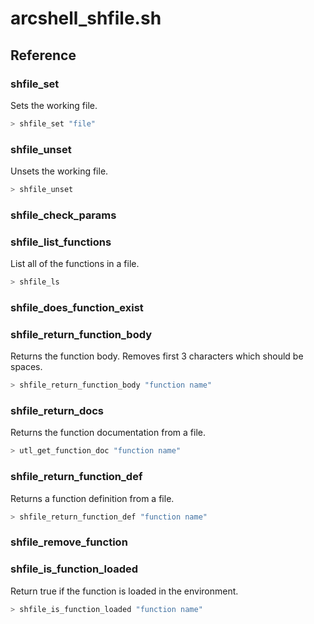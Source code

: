 # arcshell_shfile.sh

## Reference


### shfile_set
Sets the working file.
```bash
> shfile_set "file"
```

### shfile_unset
Unsets the working file.
```bash
> shfile_unset
```

### shfile_check_params



### shfile_list_functions
List all of the functions in a file.
```bash
> shfile_ls
```

### shfile_does_function_exist



### shfile_return_function_body
Returns the function body. Removes first 3 characters which should be spaces.
```bash
> shfile_return_function_body "function name"
```

### shfile_return_docs
Returns the function documentation from a file.
```bash
> utl_get_function_doc "function name"
```

### shfile_return_function_def
Returns a function definition from a file.
```bash
> shfile_return_function_def "function name"
```

### shfile_remove_function



### shfile_is_function_loaded
Return true if the function is loaded in the environment.
```bash
> shfile_is_function_loaded "function name"
```

